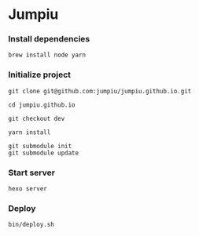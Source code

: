 # Jumpiu

### Install dependencies

```
brew install node yarn
```

### Initialize project

```
git clone git@github.com:jumpiu/jumpiu.github.io.git

cd jumpiu.github.io

git checkout dev

yarn install

git submodule init
git submodule update
```

### Start server

```
hexo server
```

### Deploy

```
bin/deploy.sh
```
